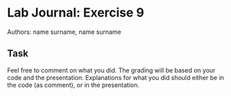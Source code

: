 # Lab Journal: Exercise 9

Authors: name surname, name surname

## Task

Feel free to comment on what you did. The grading will be based on your code and the presentation. Explanations for what you did should either be in the code (as comment), or in the presentation.


